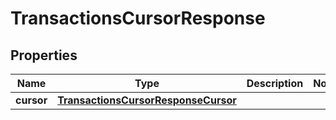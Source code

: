 

# TransactionsCursorResponse


## Properties

| Name | Type | Description | Notes |
|------------ | ------------- | ------------- | -------------|
|**cursor** | [**TransactionsCursorResponseCursor**](TransactionsCursorResponseCursor.md) |  |  |



